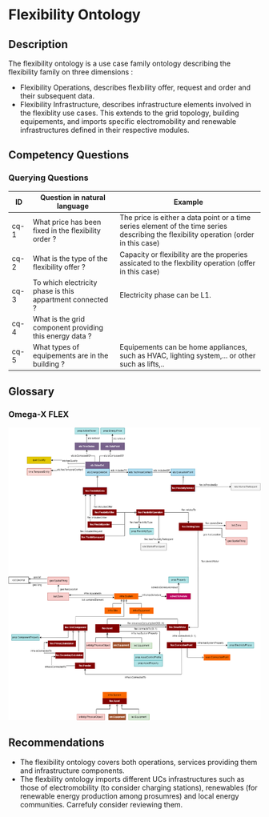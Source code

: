 # Flexibility Ontology

## Description
The flexibility ontology is a use case family ontology describing the flexibility family on three dimensions :
- Flexibility Operations, describes flexbility offer, request and order and their subsequent data. 
- Flexibility Infrastructure, describes infrastructure elements involved in the flexiblity use cases. This extends to the grid topology, building equipements, and imports specific electromobility and renewable infrastructures defined in their respective modules. 

## Competency Questions

### Querying Questions
| ID | Question in natural language | Example
|---|---|---|
| cq-1 | What price has been fixed in the flexibility order ? | The price is either a data point or a time series element of the time series describing the flexibility operation (order in this case)|
| cq-2 | What is the type of the flexibility offer ? | Capacity or flexibility are the properies assicated to the flexbility operation (offer in this case) |
| cq-3 | To which electricity phase is this appartment connected ? | Electricity phase can be L1.|
| cq-4 | What is the grid component providing this energy data ? | |
| cq-5 | What types of equipements are in the building ? | Equipements can be home appliances, such as HVAC, lighting system,... or other such as lifts,.. |

## Glossary
### Omega-X FLEX

![Diagram](./Flexibility.png)

## Recommendations
- The flexibility ontology covers both operations, services providing them and infrastructure components. 
- The flexbility ontology imports different UCs infrastructures such as those of electromobility (to consider charging stations), renewables (for renewable energy production among prosumres) and local energy communities. Carrefuly consider reviewing them. 






